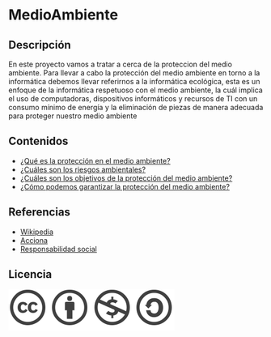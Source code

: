 # MedioAmbiente

## Descripción 
En este proyecto vamos a tratar a cerca de la proteccion del medio ambiente. Para llevar a cabo la protección del medio ambiente en torno a la informática 
debemos llevar referirnos a la informática ecológica, esta es un enfoque de la informática respetuoso con el medio ambiente, la cuál implica el uso de computadoras, dispositivos informáticos y recursos de TI con un consumo mínimo de energía y la eliminación de piezas de manera adecuada para proteger nuestro medio ambiente  

## Contenidos 
- [¿Qué es la protección en el medio ambiente?](Contenidos/pregunta1.md)
- [¿Cuáles son los riesgos ambientales?](Contenidos/pregunta2.md)
- [¿Cuáles son los objetivos de la protección del medio ambiente?](Contenidos/pregunta3.md)
- [¿Cómo podemos garantizar la protección del medio ambiente?](Contenidos/pregunta4.md)

## Referencias
- [Wikipedia](https://es.wikipedia.org)
- [Acciona](https://www.acciona.com)
- [Responsabilidad social](https://responsabilidadsocial.net)
## Licencia
![image](Contenidos/licencia.png)

